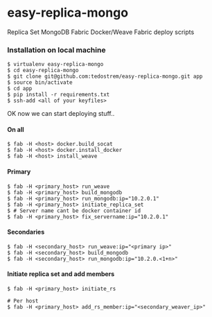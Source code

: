 # easy-replica-mongo
Replica Set MongoDB Fabric Docker/Weave Fabric deploy scripts


### Installation on local machine
```
$ virtualenv easy-replica-mongo
$ cd easy-replica-mongo
$ git clone git@github.com:tedostrem/easy-replica-mongo.git app
$ source bin/activate
$ cd app
$ pip install -r requirements.txt
$ ssh-add <all of your keyfiles>
```

OK now we can start deploying stuff..
 

#### On all
```
$ fab -H <host> docker.build_socat
$ fab -H <host> docker.install_docker
$ fab -H <host> install_weave
```

#### Primary
```
$ fab -H <primary_host> run_weave
$ fab -H <primary_host> build_mongodb
$ fab -H <primary_host> run_mongodb:ip="10.2.0.1"
$ fab -H <primary_host> initiate_replica_set
$ # Server name cant be docker container id
$ fab -H <primary_host> fix_servername:ip="10.2.0.1"
```

#### Secondaries
```
$ fab -H <secondary_host> run_weave:ip="<primary ip>"
$ fab -H <secondary_host> build_mongodb
$ fab -H <secondary_host> run_mongodb:ip="10.2.0.<1+n>"
```

#### Initiate replica set and add members 
```
$ fab -H <primary_host> initiate_rs

# Per host
$ fab -H <primary_host> add_rs_member:ip="<secondary_weaver_ip>"
```
